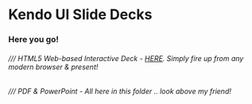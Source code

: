 Kendo UI Slide Decks
==========


### Here you go!  


###### /// HTML5 Web-based Interactive Deck - [HERE](http://slides.com/telerikdevrel/kendoui#/). Simply fire up from any modern browser & present!

###### /// PDF & PowerPoint - All here in this folder .. look above my friend!

